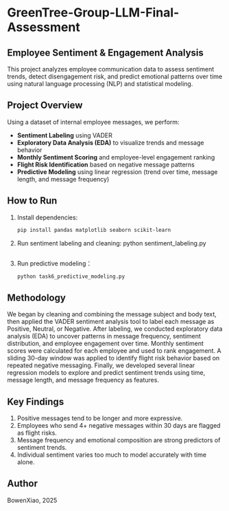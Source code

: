 # GreenTree-Group-LLM-Final-Assessment

## Employee Sentiment & Engagement Analysis
This project analyzes employee communication data to assess sentiment trends, detect disengagement risk, and predict emotional patterns over time using natural language processing (NLP) and statistical modeling.

## Project Overview
Using a dataset of internal employee messages, we perform:
- **Sentiment Labeling** using VADER
- **Exploratory Data Analysis (EDA)** to visualize trends and message behavior
- **Monthly Sentiment Scoring** and employee-level engagement ranking
- **Flight Risk Identification** based on negative message patterns
- **Predictive Modeling** using linear regression (trend over time, message length, and message frequency)

## How to Run

1. Install dependencies:
   ```bash
   pip install pandas matplotlib seaborn scikit-learn
2. Run sentiment labeling and cleaning:
   python sentiment_labeling.py
   ```bash
4. Run predictive modeling：
   ```bash
   python task6_predictive_modeling.py
## Methodology

We began by cleaning and combining the message subject and body text, then applied the VADER sentiment analysis tool to label each message as Positive, Neutral, or Negative. After labeling, we conducted exploratory data analysis (EDA) to uncover patterns in message frequency, sentiment distribution, and employee engagement over time. Monthly sentiment scores were calculated for each employee and used to rank engagement. A sliding 30-day window was applied to identify flight risk behavior based on repeated negative messaging. Finally, we developed several linear regression models to explore and predict sentiment trends using time, message length, and message frequency as features.

## Key Findings

1. Positive messages tend to be longer and more expressive.
2. Employees who send 4+ negative messages within 30 days are flagged as flight risks.
3. Message frequency and emotional composition are strong predictors of sentiment trends.
4. Individual sentiment varies too much to model accurately with time alone.

## Author
BowenXiao, 2025
